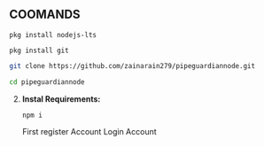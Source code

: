 ## COOMANDS
```
pkg install nodejs-lts
```
```
pkg install git
```
   ```bash
   git clone https://github.com/zainarain279/pipeguardiannode.git
   ```
   ```bash
   cd pipeguardiannode
   ```

2. **Instal Requirements:**
   ```bash
   npm i
   ```
   First register Account
   Login Account 
